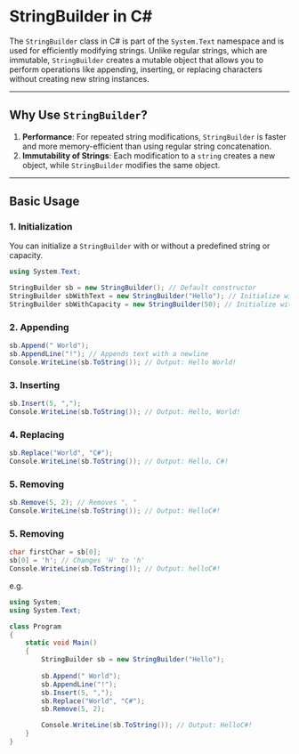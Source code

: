# StringBuilder in C#

The `StringBuilder` class in C# is part of the `System.Text` namespace and is used for efficiently modifying strings. Unlike regular strings, which are immutable, `StringBuilder` creates a mutable object that allows you to perform operations like appending, inserting, or replacing characters without creating new string instances.

---

## Why Use `StringBuilder`?

1. **Performance**: For repeated string modifications, `StringBuilder` is faster and more memory-efficient than using regular string concatenation.
2. **Immutability of Strings**: Each modification to a `string` creates a new object, while `StringBuilder` modifies the same object.

---

## Basic Usage

### 1. **Initialization**
You can initialize a `StringBuilder` with or without a predefined string or capacity.

```csharp
using System.Text;

StringBuilder sb = new StringBuilder(); // Default constructor
StringBuilder sbWithText = new StringBuilder("Hello"); // Initialize with a string
StringBuilder sbWithCapacity = new StringBuilder(50); // Initialize with a capacity
```

### 2. **Appending**

```C#
sb.Append(" World");
sb.AppendLine("!"); // Appends text with a newline
Console.WriteLine(sb.ToString()); // Output: Hello World!
```

### 3. **Inserting**
```C#
sb.Insert(5, ",");
Console.WriteLine(sb.ToString()); // Output: Hello, World!
```

### 4. **Replacing**
```C#
sb.Replace("World", "C#");
Console.WriteLine(sb.ToString()); // Output: Hello, C#!
```

### 5. **Removing**
```C#
sb.Remove(5, 2); // Removes ", "
Console.WriteLine(sb.ToString()); // Output: HelloC#!
```

### 5. **Removing**
```C#
char firstChar = sb[0];
sb[0] = 'h'; // Changes 'H' to 'h'
Console.WriteLine(sb.ToString()); // Output: helloC#!
```

e.g.
```C#
using System;
using System.Text;

class Program
{
    static void Main()
    {
        StringBuilder sb = new StringBuilder("Hello");
        
        sb.Append(" World");
        sb.AppendLine("!");
        sb.Insert(5, ",");
        sb.Replace("World", "C#");
        sb.Remove(5, 2);

        Console.WriteLine(sb.ToString()); // Output: HelloC#!
    }
}
```